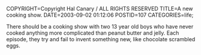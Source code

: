 COPYRIGHT=Copyright Hal Canary / ALL RIGHTS RESERVED
TITLE=A new cooking show.
DATE=2003-09-02 01:12:06
POSTID=107
CATEGORIES=life;

There should be a cooking show with two 13 year old boys who have never cooked anything more complicated than peanut butter and jelly. Each episode, they try and fail to invent something new, like chocolate scrambled eggs.
